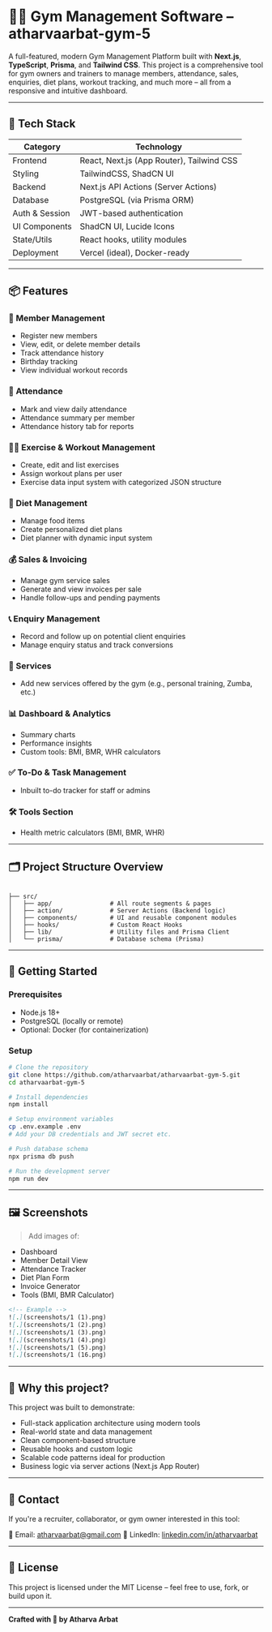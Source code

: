 # 🏋️‍♂️ Gym Management Software – atharvaarbat-gym-5

A full-featured, modern Gym Management Platform built with **Next.js**, **TypeScript**, **Prisma**, and **Tailwind CSS**. This project is a comprehensive tool for gym owners and trainers to manage members, attendance, sales, enquiries, diet plans, workout tracking, and much more – all from a responsive and intuitive dashboard.

---

## 🔧 Tech Stack

| Category       | Technology                          |
|----------------|--------------------------------------|
| Frontend       | React, Next.js (App Router), Tailwind CSS |
| Styling        | TailwindCSS, ShadCN UI               |
| Backend        | Next.js API Actions (Server Actions) |
| Database       | PostgreSQL (via Prisma ORM)          |
| Auth & Session | JWT-based authentication             |
| UI Components  | ShadCN UI, Lucide Icons              |
| State/Utils    | React hooks, utility modules         |
| Deployment     | Vercel (ideal), Docker-ready         |

---

## 📦 Features

### 👥 Member Management
- Register new members
- View, edit, or delete member details
- Track attendance history
- Birthday tracking
- View individual workout records

### 📅 Attendance
- Mark and view daily attendance
- Attendance summary per member
- Attendance history tab for reports

### 🏋️‍♀️ Exercise & Workout Management
- Create, edit and list exercises
- Assign workout plans per user
- Exercise data input system with categorized JSON structure

### 🥗 Diet Management
- Manage food items
- Create personalized diet plans
- Diet planner with dynamic input system

### 💰 Sales & Invoicing
- Manage gym service sales
- Generate and view invoices per sale
- Handle follow-ups and pending payments

### 📞 Enquiry Management
- Record and follow up on potential client enquiries
- Manage enquiry status and track conversions

### 💼 Services
- Add new services offered by the gym (e.g., personal training, Zumba, etc.)

### 📊 Dashboard & Analytics
- Summary charts
- Performance insights
- Custom tools: BMI, BMR, WHR calculators

### ✅ To-Do & Task Management
- Inbuilt to-do tracker for staff or admins

### 🛠 Tools Section
- Health metric calculators (BMI, BMR, WHR)

---

## 🗂 Project Structure Overview

```

├── src/
│   ├── app/                # All route segments & pages
│   ├── action/             # Server Actions (Backend logic)
│   ├── components/         # UI and reusable component modules
│   ├── hooks/              # Custom React Hooks
│   ├── lib/                # Utility files and Prisma Client
│   └── prisma/             # Database schema (Prisma)

````

---

## 🚀 Getting Started

### Prerequisites
- Node.js 18+
- PostgreSQL (locally or remote)
- Optional: Docker (for containerization)

### Setup

```bash
# Clone the repository
git clone https://github.com/atharvaarbat/atharvaarbat-gym-5.git
cd atharvaarbat-gym-5

# Install dependencies
npm install

# Setup environment variables
cp .env.example .env
# Add your DB credentials and JWT secret etc.

# Push database schema
npx prisma db push

# Run the development server
npm run dev
````

---

## 🖼 Screenshots

> Add images of:

* Dashboard
* Member Detail View
* Attendance Tracker
* Diet Plan Form
* Invoice Generator
* Tools (BMI, BMR Calculator)

```md
<!-- Example -->
![.](screenshots/1 (1).png)
![.](screenshots/1 (2).png)
![.](screenshots/1 (3).png)
![.](screenshots/1 (4).png)
![.](screenshots/1 (5).png)
![.](screenshots/1 (16.png)
```

---

## 🧠 Why this project?

This project was built to demonstrate:

* Full-stack application architecture using modern tools
* Real-world state and data management
* Clean component-based structure
* Reusable hooks and custom logic
* Scalable code patterns ideal for production
* Business logic via server actions (Next.js App Router)

---

## 📩 Contact

If you're a recruiter, collaborator, or gym owner interested in this tool:

📧 Email: [atharvaarbat@gmail.com](mailto:atharvaarbat@gmail.com)
🔗 LinkedIn: [linkedin.com/in/atharvaarbat](https://linkedin.com/in/atharvaarbat)

---

## 📄 License

This project is licensed under the MIT License – feel free to use, fork, or build upon it.

---

**Crafted with 💪 by Atharva Arbat**